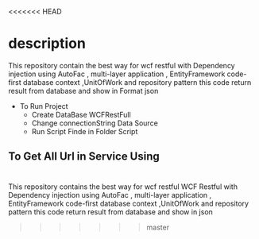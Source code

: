 <<<<<<< HEAD
# description

 This repository contain the best way for wcf restful with Dependency injection using AutoFac ,
 multi-layer application , EntityFramework code-first database context ,UnitOfWork
 and repository pattern this code return result from database and show in Format json

- To Run Project
  - Create DataBase WCFRestFull
  - Change connectionString Data Source
  - Run  Script Finde in Folder Script

## To Get All Url in Service Using
 [](http://localhost:34459/ArticleService.svc/help)
=======
This repository contains the best way for wcf restful WCF Restful with Dependency injection using AutoFac ,
 multi-layer application , EntityFramework code-first database context ,UnitOfWork 
 and repository pattern this code return result from database and show in json
>>>>>>> master
